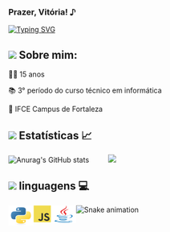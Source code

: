 ### Prazer, Vitória! ♪

[![Typing SVG](https://readme-typing-svg.herokuapp.com/?color=GOOTRF33&size=34&center=true&vCenter=true&width=1000&lines=Seja+bem+vindo+ao+meu+perfil👋🏾)](https://git.io/typing-svg)

## <img src="https://media.giphy.com/media/iY8CRBdQXODJSCERIr/giphy.gif" width="35"><b> Sobre mim: </b>

👩🏾 15 anos 

📚 3° período do curso técnico em informática

🏫 IFCE Campus de Fortaleza


## <img src="https://media.giphy.com/media/iY8CRBdQXODJSCERIr/giphy.gif" width="35"><b> Estatísticas 📈 </b>

![Anurag's GitHub stats](https://github-readme-stats.vercel.app/api?username=VickyOliver&show_icons=true&theme=dracula) 
⠀⠀⠀
<img height="187em" src="https://github-readme-stats.vercel.app/api/top-langs/?username=VickyOliver&layout=compact&langs_count=7&theme=dracula"/> 

## <img src="https://media.giphy.com/media/iY8CRBdQXODJSCERIr/giphy.gif" width="35"><b> linguagens 💻  </b>
<img align="left" alt="Python" height="40" width="50" src="https://raw.githubusercontent.com/devicons/devicon/master/icons/python/python-original.svg">
<img align="left" alt="Javascript" height="34" width="35" src="https://raw.githubusercontent.com/devicons/devicon/master/icons/javascript/javascript-original.svg">
<img align="left" alt="Java" height="35" width="50" src="https://raw.githubusercontent.com/devicons/devicon/master/icons/java/java-original.svg">

 ![Snake animation](https://github.com/LuigiGF/LuigiGF/blob/output/github-contribution-grid-snake.svg)
   
     
